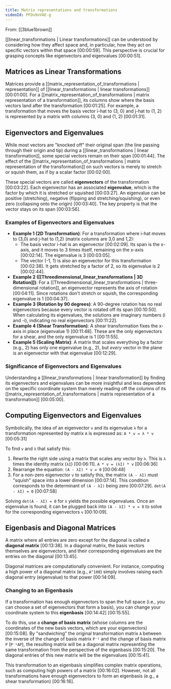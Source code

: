 ```yaml
---
title: Matrix representations and transformations
videoId: PFDu9oVAE-g
---
```


From: [[3blue1brown]] <br/> 

[[linear_transformations | Linear transformations]] can be understood by considering how they affect space and, in particular, how they act on specific vectors within that space <a class="yt-timestamp" data-t="00:00:59">[00:00:59]</a>. This perspective is crucial for grasping concepts like eigenvectors and eigenvalues <a class="yt-timestamp" data-t="00:00:51">[00:00:51]</a>.

## Matrices as Linear Transformations
Matrices provide a [[matrix_representation_of_transformations | representation]] of [[linear_transformations | linear transformations]] <a class="yt-timestamp" data-t="00:01:00">[00:01:00]</a>. For a [[matrix_representation_of_transformations | matrix representation of a transformation]], its columns show where the basis vectors land after the transformation <a class="yt-timestamp" data-t="00:01:25">[00:01:25]</a>. For example, a transformation that moves the basis vector i-hat to (3, 0) and j-hat to (1, 2) is represented by a matrix with columns (3, 0) and (1, 2) <a class="yt-timestamp" data-t="00:01:31">[00:01:31]</a>.

## Eigenvectors and Eigenvalues
While most vectors are "knocked off" their original span (the line passing through their origin and tip) during a [[linear_transformations | linear transformation]], some special vectors remain on their span <a class="yt-timestamp" data-t="00:01:44">[00:01:44]</a>. The effect of the [[matrix_representation_of_transformations | matrix representation of the transformation]] on such vectors is merely to stretch or squish them, as if by a scalar factor <a class="yt-timestamp" data-t="00:02:00">[00:02:00]</a>.

These special vectors are called **eigenvectors** of the transformation <a class="yt-timestamp" data-t="00:03:22">[00:03:22]</a>. Each eigenvector has an associated **eigenvalue**, which is the factor by which it is stretched or squished <a class="yt-timestamp" data-t="00:03:27">[00:03:27]</a>. An eigenvalue can be positive (stretching), negative (flipping and stretching/squishing), or even zero (collapsing onto the origin) <a class="yt-timestamp" data-t="00:03:40">[00:03:40]</a>. The key property is that the vector stays on its span <a class="yt-timestamp" data-t="00:03:56">[00:03:56]</a>.

### Examples of Eigenvectors and Eigenvalues
*   **Example 1 (2D Transformation)**: For a transformation where i-hat moves to (3,0) and j-hat to (1,2) (matrix columns are 3,0 and 1,2):
    *   The basis vector i-hat is an eigenvector <a class="yt-timestamp" data-t="00:02:09">[00:02:09]</a>. Its span is the x-axis, and it moves to 3 times itself, remaining on the x-axis <a class="yt-timestamp" data-t="00:02:14">[00:02:14]</a>. The eigenvalue is 3 <a class="yt-timestamp" data-t="00:03:05">[00:03:05]</a>.
    *   The vector (-1, 1) is also an eigenvector for this transformation <a class="yt-timestamp" data-t="00:02:38">[00:02:38]</a>. It gets stretched by a factor of 2, so its eigenvalue is 2 <a class="yt-timestamp" data-t="00:02:44">[00:02:44]</a>.
*   **Example 2 ([[Threedimensional_linear_transformations | 3D Rotation]])**: For a [[Threedimensional_linear_transformations | three-dimensional rotation]], an eigenvector represents the axis of rotation <a class="yt-timestamp" data-t="00:04:11">[00:04:11]</a>. Since rotations don't stretch or squish, the corresponding eigenvalue is 1 <a class="yt-timestamp" data-t="00:04:37">[00:04:37]</a>.
*   **Example 3 (Rotation by 90 degrees)**: A 90-degree rotation has no real eigenvectors because every vector is rotated off its span <a class="yt-timestamp" data-t="00:10:50">[00:10:50]</a>. When calculating its eigenvalues, the solutions are imaginary numbers (i and -i), indicating no real eigenvectors <a class="yt-timestamp" data-t="00:11:22">[00:11:22]</a>.
*   **Example 4 (Shear Transformation)**: A shear transformation fixes the x-axis in place (eigenvalue 1) <a class="yt-timestamp" data-t="00:11:48">[00:11:48]</a>. These are the only eigenvectors for a shear, and the only eigenvalue is 1 <a class="yt-timestamp" data-t="00:11:55">[00:11:55]</a>.
*   **Example 5 (Scaling Matrix)**: A matrix that scales everything by a factor (e.g., 2) has only one eigenvalue (e.g., 2), but *every* vector in the plane is an eigenvector with that eigenvalue <a class="yt-timestamp" data-t="00:12:29">[00:12:29]</a>.

### Significance of Eigenvectors and Eigenvalues
Understanding a [[linear_transformations | linear transformation]] by finding its eigenvectors and eigenvalues can be more insightful and less dependent on the specific coordinate system than merely reading off the columns of its [[matrix_representation_of_transformations | matrix representation of a transformation]] <a class="yt-timestamp" data-t="00:05:00">[00:05:00]</a>.

## Computing Eigenvectors and Eigenvalues
Symbolically, the idea of an eigenvector `v` and its eigenvalue `λ` for a transformation represented by matrix `A` is expressed as:
`A * v = λ * v` <a class="yt-timestamp" data-t="00:05:31">[00:05:31]</a>

To find `v` and `λ` that satisfy this:
1.  Rewrite the right side using a matrix that scales any vector by `λ`. This is `λ` times the identity matrix (`λI`) <a class="yt-timestamp" data-t="00:06:11">[00:06:11]</a>.
    `A * v = (λI) * v` <a class="yt-timestamp" data-t="00:06:36">[00:06:36]</a>
2.  Rearrange the equation:
    `(A - λI) * v = 0` <a class="yt-timestamp" data-t="00:06:48">[00:06:48]</a>
3.  For a non-zero eigenvector `v` to satisfy this, the matrix `(A - λI)` must "squish" space into a lower dimension <a class="yt-timestamp" data-t="00:07:14">[00:07:14]</a>. This condition corresponds to the determinant of `(A - λI)` being zero <a class="yt-timestamp" data-t="00:07:29">[00:07:29]</a>.
    `det(A - λI) = 0` <a class="yt-timestamp" data-t="00:07:58">[00:07:58]</a>

Solving `det(A - λI) = 0` for `λ` yields the possible eigenvalues. Once an eigenvalue is found, it can be plugged back into `(A - λI) * v = 0` to solve for the corresponding eigenvectors `v` <a class="yt-timestamp" data-t="00:10:09">[00:10:09]</a>.

## Eigenbasis and Diagonal Matrices
A matrix where all entries are zero except for the diagonal is called a **diagonal matrix** <a class="yt-timestamp" data-t="00:13:38">[00:13:38]</a>. In a diagonal matrix, the basis vectors themselves are eigenvectors, and their corresponding eigenvalues are the entries on the diagonal <a class="yt-timestamp" data-t="00:13:45">[00:13:45]</a>.

Diagonal matrices are computationally convenient. For instance, computing a high power of a diagonal matrix (e.g., `A^100`) simply involves raising each diagonal entry (eigenvalue) to that power <a class="yt-timestamp" data-t="00:14:09">[00:14:09]</a>.

### Changing to an Eigenbasis
If a transformation has enough eigenvectors to span the full space (i.e., you can choose a set of eigenvectors that form a basis), you can change your coordinate system to this **eigenbasis** <a class="yt-timestamp" data-t="00:14:42">[00:14:42]</a> <a class="yt-timestamp" data-t="00:15:55">[00:15:55]</a>.

To do this, use a **change of basis matrix** (whose columns are the coordinates of the new basis vectors, which are your eigenvectors) <a class="yt-timestamp" data-t="00:15:08">[00:15:08]</a>. By "sandwiching" the original transformation matrix `A` between the inverse of the change of basis matrix `P⁻¹` and the change of basis matrix `P` (`P⁻¹AP`), the resulting matrix will be a diagonal matrix representing the same transformation from the perspective of the eigenbasis <a class="yt-timestamp" data-t="00:15:20">[00:15:20]</a>. The diagonal entries of this new matrix will be the eigenvalues <a class="yt-timestamp" data-t="00:15:41">[00:15:41]</a>.

This transformation to an eigenbasis simplifies complex matrix operations, such as computing high powers of a matrix <a class="yt-timestamp" data-t="00:16:02">[00:16:02]</a>. However, not all transformations have enough eigenvectors to form an eigenbasis (e.g., a shear transformation) <a class="yt-timestamp" data-t="00:16:16">[00:16:16]</a>.